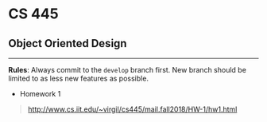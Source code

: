 # CS 445
## Object Oriented Design
---
__Rules__: Always commit to the ```develop``` branch first. New branch should be limited to as less new features as possible.

- Homework 1

> http://www.cs.iit.edu/~virgil/cs445/mail.fall2018/HW-1/hw1.html
